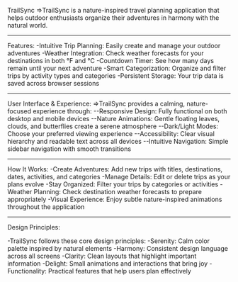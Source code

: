 TrailSync
=>TrailSync is a nature-inspired travel planning application that helps outdoor enthusiasts organize their adventures in harmony with the natural world.

-----------------------------------------------------------------------------------------------------------------
Features:
-Intuitive Trip Planning: Easily create and manage your outdoor adventures
-Weather Integration: Check weather forecasts for your destinations in both °F and °C
-Countdown Timer: See how many days remain until your next adventure
-Smart Categorization: Organize and filter trips by activity types and categories
-Persistent Storage: Your trip data is saved across browser sessions

-----------------------------------------------------------------------------------------------------------------
User Interface & Experience:
=>TrailSync provides a calming, nature-focused experience through:
--Responsive Design: Fully functional on both desktop and mobile devices
--Nature Animations: Gentle floating leaves, clouds, and butterflies create a serene atmosphere
--Dark/Light Modes: Choose your preferred viewing experience
--Accessibility: Clear visual hierarchy and readable text across all devices
--Intuitive Navigation: Simple sidebar navigation with smooth transitions

-----------------------------------------------------------------------------------------------------------------
How It Works:
-Create Adventures: Add new trips with titles, destinations, dates, activities, and categories
-Manage Details: Edit or delete trips as your plans evolve
-Stay Organized: Filter your trips by categories or activities
-Weather Planning: Check destination weather forecasts to prepare appropriately
-Visual Experience: Enjoy subtle nature-inspired animations throughout the application

-----------------------------------------------------------------------------------------------------------------
Design Principles:

-TrailSync follows these core design principles:
-Serenity: Calm color palette inspired by natural elements
-Harmony: Consistent design language across all screens
-Clarity: Clean layouts that highlight important information
-Delight: Small animations and interactions that bring joy
-Functionality: Practical features that help users plan effectively

